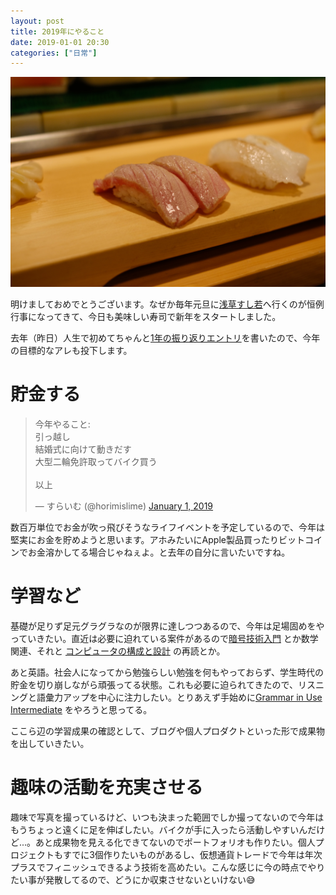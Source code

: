 ```yaml
---
layout: post
title: 2019年にやること
date: 2019-01-01 20:30
categories: ["日常"]
---
```


![](/images/2019-first-sushi.jpg)

明けましておめでとうございます。なぜか毎年元旦に[浅草すし若](https://tabelog.com/tokyo/A1311/A131102/13171014/)へ行くのが恒例行事になってきて、今日も美味しい寿司で新年をスタートしました。

去年（昨日）人生で初めてちゃんと[1年の振り返りエントリ](https://horimisli.me/entry/2018-review/)を書いたので、今年の目標的なアレも投下します。

# 貯金する
<blockquote class="twitter-tweet"><p lang="ja" dir="ltr">今年やること:<br>引っ越し<br>結婚式に向けて動きだす<br>大型二輪免許取ってバイク買う<br><br>以上</p>&mdash; すらいむ (@horimislime) <a href="https://twitter.com/horimislime/status/1079955178697019392?ref_src=twsrc%5Etfw">January 1, 2019</a></blockquote> <script async src="https://platform.twitter.com/widgets.js" charset="utf-8"></script>

数百万単位でお金が吹っ飛びそうなライフイベントを予定しているので、今年は堅実にお金を貯めようと思います。アホみたいにApple製品買ったりビットコインでお金溶かしてる場合じゃねぇよ。と去年の自分に言いたいですね。

# 学習など
基礎が足りず足元グラグラなのが限界に達しつつあるので、今年は足場固めをやっていきたい。直近は必要に迫れている案件があるので[暗号技術入門](https://www.amazon.co.jp/dp/4797382228) とか数学関連、それと [コンピュータの構成と設計](https://www.amazon.co.jp/dp/4822298426) の再読とか。

あと英語。社会人になってから勉強らしい勉強を何もやっておらず、学生時代の貯金を切り崩しながら頑張ってる状態。これも必要に迫られてきたので、リスニングと語彙力アップを中心に注力したい。とりあえず手始めに[Grammar in Use Intermediate](https://www.amazon.co.jp/dp/0521759366) をやろうと思ってる。

ここら辺の学習成果の確認として、ブログや個人プロダクトといった形で成果物を出していきたい。

# 趣味の活動を充実させる
趣味で写真を撮っているけど、いつも決まった範囲でしか撮ってないので今年はもうちょっと遠くに足を伸ばしたい。バイクが手に入ったら活動しやすいんだけど...。あと成果物を見える化できてないのでポートフォリオも作りたい。個人プロジェクトもすでに3個作りたいものがあるし、仮想通貨トレードで今年は年次プラスでフィニッシュできるよう技術を高めたい。こんな感じに今の時点でやりたい事が発散してるので、どうにか収束させないといけない😅
